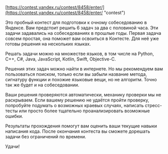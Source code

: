 [https://contest.yandex.ru/contest/8458/enter/](https://contest.yandex.ru/contest/8458/enter/ "contest")

Это пробный контест для подготовки к очному собеседованию в Яндексе. Вам предстоит решить 6 задач за два с половиной часа. Эти задачи задавались на собеседованиях в прошлые годы. Первая задача совсем простая, она поможет вам освоиться в Контесте. Для неё уже готовы решения на нескольких языках.

Решать задачи можно на множестве языков, в том числе на Python, С++, С#, Java, JavaScript, Kotlin, Swift, Objective-C.

Решения этих задач можно найти в интернете. Но мы рекомендуем вам пользоваться поиском, только если вы забыли название метода, сигнатуру функции и похожие языковые вещи, но не алгоритм. Точно так же будет и на собеседовании.

Ваши решения проверяются автоматически, механику проверки мы не раскрываем. Если вашему решению не удаётся пройти проверку, попробуйте подумать о возможных краевых случаях, написать стресс-тесты или просто более тщательно проанализировать возможные ошибки.

Результаты прохождения помогут вам оценить ваши текущие навыки написания кода. После окончания контеста вы сможете дорешать задачи без ограничений по времени.

Удачи!